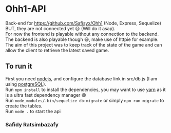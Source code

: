 # Ohh1-API
Back-end for https://github.com/Safisyx/Ohh1 (Node, Express, Sequelize)  
BUT, they are not connected yet :smiley: (Will do it asap).  
For now the frontend is playable without any connection to the backend. The backend is also playable though :smiley:, make use of httpie for example.  
The aim of this project was to keep track of the state of the game and can allow the client to retrieve the latest saved game.  
## To run it
First you need [nodejs](https://nodejs.org/en/), and configure the database link in src/db.js (I am using [postgreSQL](https://www.postgresql.org/)).  
Run ```npm install``` to install the dependencies, you may want to use [yarn](https://yarnpkg.com/en/) as it is a ultra fast dependency manager :smile:  
Run ```node_modules/.bin/sequelize db:migrate``` or simply ```npm run migrate``` to create the tables.  
Run ```node .``` to start the api

### Safidy Ratsimbazafy
